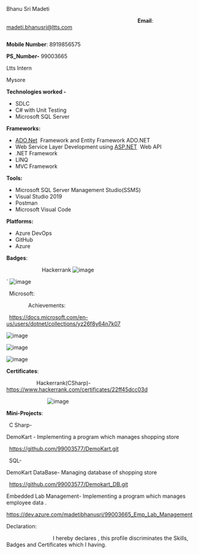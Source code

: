 ﻿Bhanu Sri Madeti

`			                                     `**Email**: <madeti.bhanusri@ltts.com>

`                                                                                             `**Mobile Number**: 8919856575



**PS\_Number-** 99003665

Ltts Intern

Mysore

**Technologies worked -**

- SDLC 
- C# with Unit Testing
- Microsoft SQL Server

**Frameworks:** 

- [ADO.Net](http://ado.net/)  Framework and Entity Framework ADO.NET 	
- Web Service Layer Development using [ASP.NET](http://asp.net/)  Web API 
- .NET Framework
- LINQ
- MVC Framework

**Tools:** 

- Microsoft SQL Server Management Studio(SSMS)
- Visual Studio 2019
- Postman
- Microsoft Visual Code

**Platforms:**

- Azure DevOps
- GitHub
- Azure

**Badges**:

`             `Hackerrank
![image](https://user-images.githubusercontent.com/78855795/112326629-aee5ff80-8cda-11eb-8eef-c88b54b4047c.png)


`    ![image](https://user-images.githubusercontent.com/78855795/112326736-c6bd8380-8cda-11eb-91e0-b34b95243d5c.png)


` `Microsoft:

`        `Achievements:

` `https://docs.microsoft.com/en-us/users/dotnet/collections/yz26f8y64n7k07

![image](https://user-images.githubusercontent.com/78855795/112326791-d8069000-8cda-11eb-9c2e-d09827df72ad.png)


![image](https://user-images.githubusercontent.com/78855795/112326852-e654ac00-8cda-11eb-8821-ddfb688a2830.png)


![image](https://user-images.githubusercontent.com/78855795/112326898-f40a3180-8cda-11eb-944c-5ba616e8023b.png)




**Certificates**:

`           `Hackerrank(CSharp)-  <https://www.hackerrank.com/certificates/22ff45dcc03d>

`               `![image](https://user-images.githubusercontent.com/78855795/112326954-02584d80-8cdb-11eb-8b4a-836f389a96d1.png)


**Mini-Projects**:

` `C Sharp-

DemoKart - Implementing a program which manages shopping store

` `<https://github.com/99003577/DemoKart.git>

` `SQL- 

DemoKart DataBase- Managing database of shopping store

` `<https://github.com/99003577/Demokart_DB.git>

Embedded Lab Management-  Implementing a program  which manages employee  data .

<https://dev.azure.com/madetibhanusri/99003665_Emp_Lab_Management>

Declaration:

`                 `I hereby declares , this profile discriminates the Skills, Badges and Certificates which I having.
















